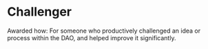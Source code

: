 # Challenger

Awarded how: For someone who productively challenged an idea or process within the DAO, and helped improve it significantly.